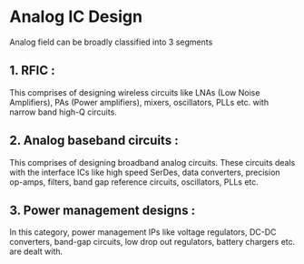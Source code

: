 # Analog IC Design

Analog field can be broadly classified into 3 segments

## 1. RFIC : 
This comprises of designing wireless circuits like LNAs (Low Noise Amplifiers), PAs (Power amplifiers), mixers, oscillators, PLLs etc. with narrow band high-Q circuits.
## 2. Analog baseband circuits :
This comprises of designing  broadband analog circuits. These circuits deals with the interface ICs like high speed SerDes, data converters, precision op-amps, filters, band gap reference circuits, oscillators, PLLs etc.
## 3. Power management designs : 
In this category, power management IPs like voltage regulators, DC-DC converters, band-gap circuits, low drop out regulators, battery chargers etc. are dealt with.

